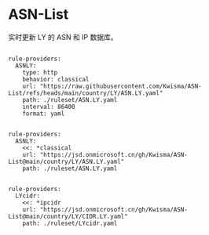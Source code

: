 
# ASN-List

实时更新 LY 的 ASN 和 IP 数据库。

<pre><code class="language-javascript">
rule-providers:
  ASNLY:
    type: http
    behavior: classical
    url: "https://raw.githubusercontent.com/Kwisma/ASN-List/refs/heads/main/country/LY/ASN.LY.yaml"
    path: ./ruleset/ASN.LY.yaml
    interval: 86400
    format: yaml
</code></pre>

<pre><code class="language-javascript">
rule-providers:
  ASNLY:
    <<: *classical
    url: "https://jsd.onmicrosoft.cn/gh/Kwisma/ASN-List@main/country/LY/ASN.LY.yaml"
    path: ./ruleset/ASN.LY.yaml
</code></pre>

<pre><code class="language-javascript">
rule-providers:
  LYcidr:
    <<: *ipcidr
    url: "https://jsd.onmicrosoft.cn/gh/Kwisma/ASN-List@main/country/LY/CIDR.LY.yaml"
    path: ./ruleset/LYcidr.yaml
</code></pre>